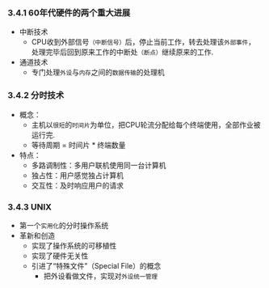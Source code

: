### 3.4.1 60年代硬件的两个重大进展
- 中断技术
    - CPU收到外部信号`（中断信号）`后，停止当前工作，转去处理该`外部事件`，处理完毕后回到原来工作的中断处`（断点）`继续原来的工作.
- 通道技术
    - 专门处理`外设`与`内存`之间的`数据传输`的处理机

### 3.4.2 分时技术
- 概念：
    - 主机以`很短`的`时间片`为单位，把CPU轮流分配给每个终端使用，全部作业被运行完.
    - 等待周期 = 时间片 * 终端数量
- 特点：
    - 多路调制性：多用户联机使用同一台计算机
    - 独占性：用户感觉独占计算机
    - 交互性：及时响应用户的请求

### 3.4.3 UNIX
- 第一个`实用化`的分时操作系统
- 革新和创造
    - 实现了操作系统的可移植性
    - 实现了硬件无关性
    - 引进了“特殊文件”（Special File）的概念
        - 把外设看做文件，实现对`外设统一管理`
